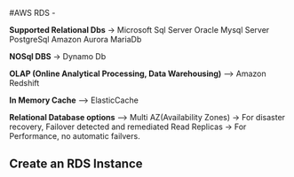 #AWS RDS -

**Supported Relational Dbs** ->
Microsoft Sql Server
Oracle
Mysql Server
PostgreSql
Amazon Aurora
MariaDb

**NOSql DBS** ->
Dynamo Db

**OLAP (Online Analytical Processing, Data Warehousing)** -->
Amazon Redshift

**In Memory Cache** -->
ElasticCache

**Relational Database options** -->
Multi AZ(Availability Zones) -> For disaster recovery, Failover detected and remediated
Read Replicas -> For Performance, no automatic failvers.

## Create an RDS Instance
